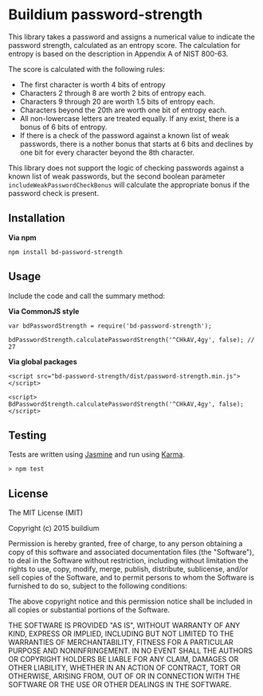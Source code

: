 Buildium password-strength
==========================

This library takes a password and assigns a numerical value to indicate the password strength, calculated as 
an entropy score. The calculation for entropy is based on the description in Appendix A of NIST 800-63.

The score is calculated with the following rules:

* The first character is worth 4 bits of entropy
* Characters 2 through 8 are worth 2 bits of entropy each.
* Characters 9 through 20 are worth 1.5 bits of entropy each.
* Characters beyond the 20th are worth one bit of entropy each.
* All non-lowercase letters are treated equally. If any exist, there is a bonus of 6 bits of entropy.
* If there is a check of the password against a known list of weak passwords, there is a nother bonus that 
starts at 6 bits and declines by one bit for every character beyond the 8th character.

This library does not support the logic of checking passwords against a known list of weak passwords,
but the second boolean parameter `includeWeakPasswordCheckBonus` will calculate the appropriate bonus
if the password check is present.

Installation
------------

**Via npm**

```
npm install bd-password-strength
```

Usage
-----

Include the code and call the summary method:

**Via CommonJS style**

```
var bdPasswordStrength = require('bd-password-strength');

bdPasswordStrength.calculatePasswordStrength('^CHkAV,4gy', false); // 27
```

**Via global packages**
```
<script src="bd-password-strength/dist/password-strength.min.js"></script>

<script>
BdPasswordStrength.calculatePasswordStrength('^CHkAV,4gy', false);
</script>
```

Testing
-------

Tests are written using [Jasmine](http://jasmine.github.io/) and run using
[Karma](http://karma-runner.github.io/0.13/index.html).

```
> npm test
```

License
-------

The MIT License (MIT)

Copyright (c) 2015 buildium

Permission is hereby granted, free of charge, to any person obtaining a copy
of this software and associated documentation files (the "Software"), to deal
in the Software without restriction, including without limitation the rights
to use, copy, modify, merge, publish, distribute, sublicense, and/or sell
copies of the Software, and to permit persons to whom the Software is
furnished to do so, subject to the following conditions:

The above copyright notice and this permission notice shall be included in all
copies or substantial portions of the Software.

THE SOFTWARE IS PROVIDED "AS IS", WITHOUT WARRANTY OF ANY KIND, EXPRESS OR
IMPLIED, INCLUDING BUT NOT LIMITED TO THE WARRANTIES OF MERCHANTABILITY,
FITNESS FOR A PARTICULAR PURPOSE AND NONINFRINGEMENT. IN NO EVENT SHALL THE
AUTHORS OR COPYRIGHT HOLDERS BE LIABLE FOR ANY CLAIM, DAMAGES OR OTHER
LIABILITY, WHETHER IN AN ACTION OF CONTRACT, TORT OR OTHERWISE, ARISING FROM,
OUT OF OR IN CONNECTION WITH THE SOFTWARE OR THE USE OR OTHER DEALINGS IN THE
SOFTWARE.
